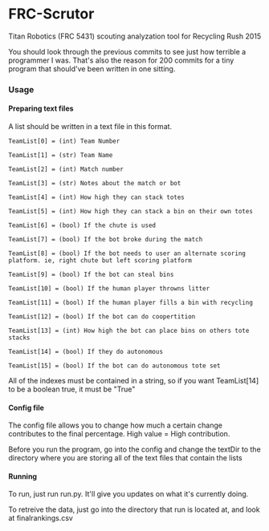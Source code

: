 # FRC-Scrutor
Titan Robotics (FRC 5431) scouting analyzation tool for Recycling Rush 2015

You should look through the previous commits to see just how terrible a programmer I was. That's also the reason for 200 commits for a tiny program that should've been written in one sitting.

### Usage
#### Preparing text files
A list should be written in a text file in this format.

```
TeamList[0] = (int) Team Number

TeamList[1] = (str) Team Name

TeamList[2] = (int) Match number

TeamList[3] = (str) Notes about the match or bot 

TeamList[4] = (int) How high they can stack totes 

TeamList[5] = (int) How high they can stack a bin on their own totes  

TeamList[6] = (bool) If the chute is used 

TeamList[7] = (bool) If the bot broke during the match 

TeamList[8] = (bool) If the bot needs to user an alternate scoring platform. ie, right chute but left scoring platform 

TeamList[9] = (bool) If the bot can steal bins

TeamList[10] = (bool) If the human player throwns litter

TeamList[11] = (bool) If the human player fills a bin with recycling 

TeamList[12] = (bool) If the bot can do coopertition

TeamList[13] = (int) How high the bot can place bins on others tote stacks  

TeamList[14] = (bool) If they do autonomous  

TeamList[15] = (bool) If the bot can do autonomous tote set
```

All of the indexes must be contained in a string, so if you want TeamList[14] to be a boolean true, it must be "True"

#### Config file

The config file allows you to change how much a certain change contributes to the final percentage. High value = High contribution.

Before you run the program, go into the config and change the textDir to the directory where you are storing all of the text files that contain the lists

#### Running

To run, just run run.py. It'll give you updates on what it's currently doing.

To retreive the data, just go into the directory that run is located at, and look at finalrankings.csv




